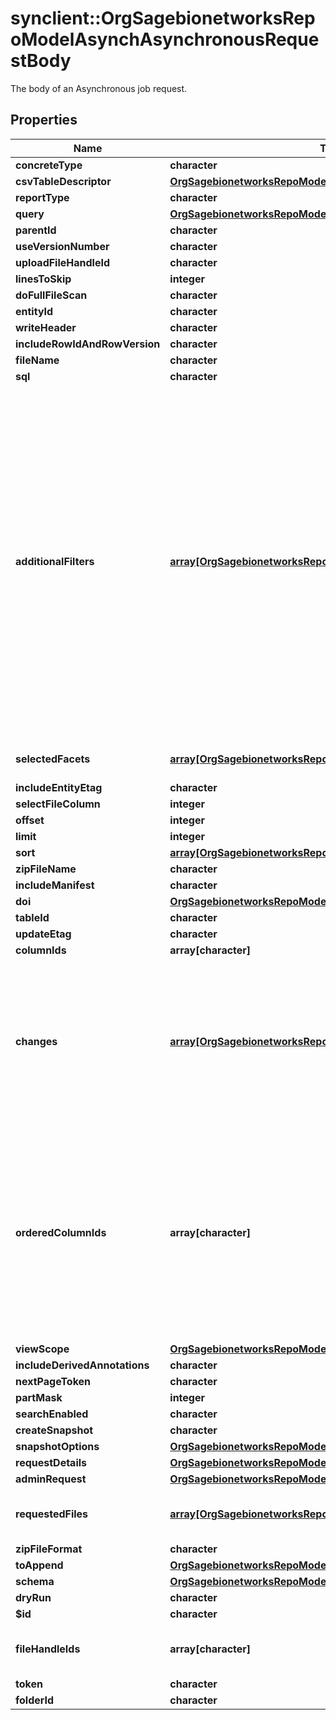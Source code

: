 # synclient::OrgSagebionetworksRepoModelAsynchAsynchronousRequestBody

The body of an Asynchronous job request.

## Properties
Name | Type | Description | Notes
------------ | ------------- | ------------- | -------------
**concreteType** | **character** |  | [optional] 
**csvTableDescriptor** | [**OrgSagebionetworksRepoModelTableCsvTableDescriptor**](org.sagebionetworks.repo.model.table.CsvTableDescriptor.md) |  | [optional] 
**reportType** | **character** |  | [optional] 
**query** | [**OrgSagebionetworksRepoModelTableQuery**](org.sagebionetworks.repo.model.table.Query.md) |  | [optional] 
**parentId** | **character** |  | [optional] 
**useVersionNumber** | **character** |  | [optional] 
**uploadFileHandleId** | **character** |  | [optional] 
**linesToSkip** | **integer** |  | [optional] 
**doFullFileScan** | **character** |  | [optional] 
**entityId** | **character** |  | [optional] 
**writeHeader** | **character** |  | [optional] 
**includeRowIdAndRowVersion** | **character** |  | [optional] 
**fileName** | **character** |  | [optional] 
**sql** | **character** |  | [optional] 
**additionalFilters** | [**array[OrgSagebionetworksRepoModelTableQueryFilter]**](org.sagebionetworks.repo.model.table.QueryFilter.md) | Appends additional filters to the SQL query. These are applied before facets. Filters within the list have an AND relationship. If a WHERE clause already exists on the SQL query or facets are selected, it will also be ANDed with the query generated by these additional filters. | [optional] 
**selectedFacets** | [**array[OrgSagebionetworksRepoModelTableFacetColumnRequest]**](org.sagebionetworks.repo.model.table.FacetColumnRequest.md) | The selected facet filters. | [optional] 
**includeEntityEtag** | **character** |  | [optional] 
**selectFileColumn** | **integer** |  | [optional] 
**offset** | **integer** |  | [optional] 
**limit** | **integer** |  | [optional] 
**sort** | [**array[OrgSagebionetworksRepoModelTableSortItem]**](org.sagebionetworks.repo.model.table.SortItem.md) |  | [optional] 
**zipFileName** | **character** |  | [optional] 
**includeManifest** | **character** |  | [optional] 
**doi** | [**OrgSagebionetworksRepoModelDoiV2Doi**](org.sagebionetworks.repo.model.doi.v2.Doi.md) |  | [optional] 
**tableId** | **character** |  | [optional] 
**updateEtag** | **character** |  | [optional] 
**columnIds** | **array[character]** | Deprecated. | [optional] 
**changes** | [**array[OrgSagebionetworksRepoModelTableTableUpdateRequest]**](org.sagebionetworks.repo.model.table.TableUpdateRequest.md) | List of changes that describes schema and/or row changes to a table. For a view the changes are eventually consistent. | [optional] 
**orderedColumnIds** | **array[character]** | Optional: Used to set the order of columns for this table. If this list is provided it must include the IDs of each column that will be in the schema after the changes of this request are applied. | [optional] 
**viewScope** | [**OrgSagebionetworksRepoModelTableViewScope**](org.sagebionetworks.repo.model.table.ViewScope.md) |  | [optional] 
**includeDerivedAnnotations** | **character** |  | [optional] 
**nextPageToken** | **character** |  | [optional] 
**partMask** | **integer** |  | [optional] 
**searchEnabled** | **character** |  | [optional] 
**createSnapshot** | **character** |  | [optional] 
**snapshotOptions** | [**OrgSagebionetworksRepoModelTableSnapshotRequest**](org.sagebionetworks.repo.model.table.SnapshotRequest.md) |  | [optional] 
**requestDetails** | [**OrgSagebionetworksRepoModelDownloadQueryRequestDetails**](org.sagebionetworks.repo.model.download.QueryRequestDetails.md) |  | [optional] 
**adminRequest** | [**OrgSagebionetworksRepoModelMigrationAdminRequest**](org.sagebionetworks.repo.model.migration.AdminRequest.md) |  | [optional] 
**requestedFiles** | [**array[OrgSagebionetworksRepoModelFileFileHandleAssociation]**](org.sagebionetworks.repo.model.file.FileHandleAssociation.md) | The files to be included in the download. | [optional] 
**zipFileFormat** | **character** |  | [optional] 
**toAppend** | [**OrgSagebionetworksRepoModelTableAppendableRowSet**](org.sagebionetworks.repo.model.table.AppendableRowSet.md) |  | [optional] 
**schema** | [**OrgSagebionetworksRepoModelSchemaJsonSchema**](org.sagebionetworks.repo.model.schema.JsonSchema.md) |  | [optional] 
**dryRun** | **character** |  | [optional] 
**$id** | **character** |  | [optional] 
**fileHandleIds** | **array[character]** | The list of file handle ids to restore. | [optional] 
**token** | **character** |  | [optional] 
**folderId** | **character** |  | [optional] 


